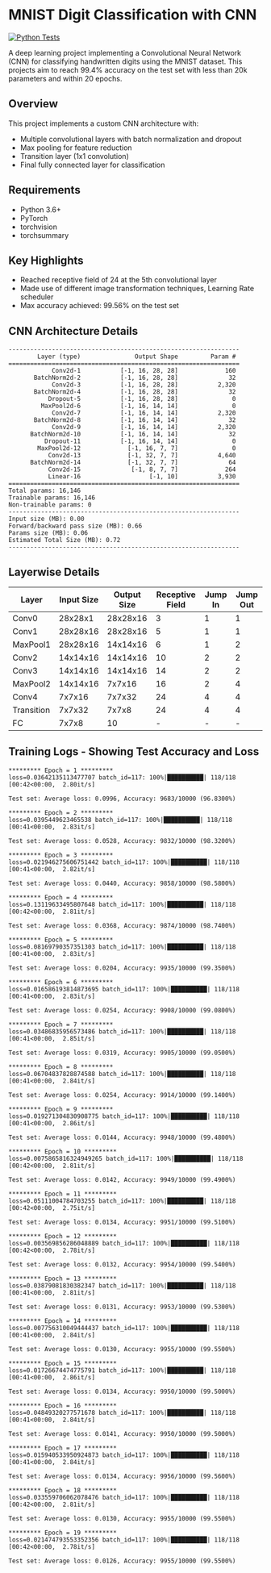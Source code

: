 # MNIST Digit Classification with CNN

[![Python Tests](https://github.com/Adityak204/era_v3_session6_assignment/actions/workflows/python-test.yml/badge.svg)](https://github.com/Adityak204/era_v3_session6_assignment/actions/workflows/python-test.yml)

A deep learning project implementing a Convolutional Neural Network (CNN) for classifying handwritten digits using the MNIST dataset. This projects aim to reach 99.4% accuracy on the test set with less than 20k parameters and within 20 epochs.

## Overview

This project implements a custom CNN architecture with:
- Multiple convolutional layers with batch normalization and dropout
- Max pooling for feature reduction
- Transition layer (1x1 convolution)
- Final fully connected layer for classification

## Requirements

- Python 3.6+
- PyTorch
- torchvision
- torchsummary

## Key Highlights

- Reached receptive field of 24 at the 5th convolutional layer
- Made use of different image transformation techniques, Learning Rate scheduler
- Max accuracy achieved: 99.56% on the test set


## CNN Architecture Details
```
----------------------------------------------------------------
        Layer (type)               Output Shape         Param #
================================================================
            Conv2d-1           [-1, 16, 28, 28]             160
       BatchNorm2d-2           [-1, 16, 28, 28]              32
            Conv2d-3           [-1, 16, 28, 28]           2,320
       BatchNorm2d-4           [-1, 16, 28, 28]              32
           Dropout-5           [-1, 16, 28, 28]               0
         MaxPool2d-6           [-1, 16, 14, 14]               0
            Conv2d-7           [-1, 16, 14, 14]           2,320
       BatchNorm2d-8           [-1, 16, 14, 14]              32
            Conv2d-9           [-1, 16, 14, 14]           2,320
      BatchNorm2d-10           [-1, 16, 14, 14]              32
          Dropout-11           [-1, 16, 14, 14]               0
        MaxPool2d-12             [-1, 16, 7, 7]               0
           Conv2d-13             [-1, 32, 7, 7]           4,640
      BatchNorm2d-14             [-1, 32, 7, 7]              64
           Conv2d-15              [-1, 8, 7, 7]             264
           Linear-16                   [-1, 10]           3,930
================================================================
Total params: 16,146
Trainable params: 16,146
Non-trainable params: 0
----------------------------------------------------------------
Input size (MB): 0.00
Forward/backward pass size (MB): 0.66
Params size (MB): 0.06
Estimated Total Size (MB): 0.72
----------------------------------------------------------------
```

## Layerwise Details

| Layer | Input Size | Output Size | Receptive Field | Jump In | Jump Out |
|-------|------------|-------------|-----------------|----------|-----------|
| Conv0 | 28x28x1 | 28x28x16 | 3 | 1 | 1 |
| Conv1 | 28x28x16 | 28x28x16 | 5 | 1 | 1 |
| MaxPool1 | 28x28x16 | 14x14x16 | 6 | 1 | 2 |
| Conv2 | 14x14x16 | 14x14x16 | 10 | 2 | 2 |
| Conv3 | 14x14x16 | 14x14x16 | 14 | 2 | 2 |
| MaxPool2 | 14x14x16 | 7x7x16 | 16 | 2 | 4 |
| Conv4 | 7x7x16 | 7x7x32 | 24 | 4 | 4 |
| Transition | 7x7x32 | 7x7x8 | 24 | 4 | 4 |
| FC | 7x7x8 | 10 | - | - | - |

## Training Logs - Showing Test Accuracy and Loss
```
********* Epoch = 1 *********
loss=0.03642135113477707 batch_id=117: 100%|██████████| 118/118 [00:42<00:00,  2.80it/s]

Test set: Average loss: 0.0996, Accuracy: 9683/10000 (96.8300%)

********* Epoch = 2 *********
loss=0.0395449623465538 batch_id=117: 100%|██████████| 118/118 [00:41<00:00,  2.83it/s] 

Test set: Average loss: 0.0528, Accuracy: 9832/10000 (98.3200%)

********* Epoch = 3 *********
loss=0.021946275606751442 batch_id=117: 100%|██████████| 118/118 [00:41<00:00,  2.82it/s]

Test set: Average loss: 0.0440, Accuracy: 9858/10000 (98.5800%)

********* Epoch = 4 *********
loss=0.13119633495807648 batch_id=117: 100%|██████████| 118/118 [00:42<00:00,  2.81it/s] 

Test set: Average loss: 0.0368, Accuracy: 9874/10000 (98.7400%)

********* Epoch = 5 *********
loss=0.08169790357351303 batch_id=117: 100%|██████████| 118/118 [00:41<00:00,  2.83it/s] 

Test set: Average loss: 0.0204, Accuracy: 9935/10000 (99.3500%)

********* Epoch = 6 *********
loss=0.016586193814873695 batch_id=117: 100%|██████████| 118/118 [00:41<00:00,  2.83it/s]

Test set: Average loss: 0.0254, Accuracy: 9908/10000 (99.0800%)

********* Epoch = 7 *********
loss=0.03486835956573486 batch_id=117: 100%|██████████| 118/118 [00:41<00:00,  2.85it/s] 

Test set: Average loss: 0.0319, Accuracy: 9905/10000 (99.0500%)

********* Epoch = 8 *********
loss=0.06704837828874588 batch_id=117: 100%|██████████| 118/118 [00:41<00:00,  2.84it/s] 

Test set: Average loss: 0.0254, Accuracy: 9914/10000 (99.1400%)

********* Epoch = 9 *********
loss=0.019271304830908775 batch_id=117: 100%|██████████| 118/118 [00:41<00:00,  2.86it/s]

Test set: Average loss: 0.0144, Accuracy: 9948/10000 (99.4800%)

********* Epoch = 10 *********
loss=0.0075865816324949265 batch_id=117: 100%|██████████| 118/118 [00:42<00:00,  2.81it/s]

Test set: Average loss: 0.0142, Accuracy: 9949/10000 (99.4900%)

********* Epoch = 11 *********
loss=0.05111004784703255 batch_id=117: 100%|██████████| 118/118 [00:42<00:00,  2.75it/s] 

Test set: Average loss: 0.0134, Accuracy: 9951/10000 (99.5100%)

********* Epoch = 12 *********
loss=0.003569856286048889 batch_id=117: 100%|██████████| 118/118 [00:42<00:00,  2.78it/s]

Test set: Average loss: 0.0132, Accuracy: 9954/10000 (99.5400%)

********* Epoch = 13 *********
loss=0.03879081830382347 batch_id=117: 100%|██████████| 118/118 [00:41<00:00,  2.81it/s] 

Test set: Average loss: 0.0131, Accuracy: 9953/10000 (99.5300%)

********* Epoch = 14 *********
loss=0.007756310049444437 batch_id=117: 100%|██████████| 118/118 [00:41<00:00,  2.84it/s]

Test set: Average loss: 0.0130, Accuracy: 9955/10000 (99.5500%)

********* Epoch = 15 *********
loss=0.01726674474775791 batch_id=117: 100%|██████████| 118/118 [00:41<00:00,  2.86it/s] 

Test set: Average loss: 0.0134, Accuracy: 9950/10000 (99.5000%)

********* Epoch = 16 *********
loss=0.04849320277571678 batch_id=117: 100%|██████████| 118/118 [00:41<00:00,  2.84it/s] 

Test set: Average loss: 0.0141, Accuracy: 9950/10000 (99.5000%)

********* Epoch = 17 *********
loss=0.015940533950924873 batch_id=117: 100%|██████████| 118/118 [00:41<00:00,  2.84it/s]

Test set: Average loss: 0.0134, Accuracy: 9956/10000 (99.5600%)

********* Epoch = 18 *********
loss=0.033559706062078476 batch_id=117: 100%|██████████| 118/118 [00:42<00:00,  2.81it/s]

Test set: Average loss: 0.0130, Accuracy: 9955/10000 (99.5500%)

********* Epoch = 19 *********
loss=0.021474793553352356 batch_id=117: 100%|██████████| 118/118 [00:42<00:00,  2.78it/s]

Test set: Average loss: 0.0126, Accuracy: 9955/10000 (99.5500%)
```
